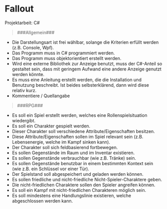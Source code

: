 # Fallout

Projektarbeit: C#
>###Allgemein###
* Die Darstellungsart ist frei wählbar, solange die Kriterien erfüllt werden (z.B. Console, Wpf).
* Das Programm muss in C# programmiert werden.
* Das Programm muss objektorientiert erstellt werden.
* Wird eine externe Bibliothek zur Anzeige benutzt, muss der C#-Anteil so gestaltet sein, dass mit geringem Aufwand eine andere Anzeige genutzt werden könnte.
* Es muss eine Anleitung erstellt werden, die die Installation und Benutzung beschreibt. Ist beides selbsterklärend, dann wird diese relativ kurz.
* Kommentiere / Quellangabe

>###RPG###
* Es soll ein Spiel erstellt werden, welches eine Rollenspielsituation wiedergibt.
* Es soll ein Charakter gespielt werden.
* Dieser Charakter soll verschiedene Attribute/Eigenschaften besitzen.
* Diese Attribute/Eigenschaften sollen im Spiel relevant sein (z.B. Lebensenergie, welche im Kampf sinken kann).
* Der Charakter soll sich feldbasierend fortbewegen.
* Es sollen Gegenstände im Raum und im Inventar existieren.
* Es sollen Gegenstände verbrauchbar (wie z.B. Tränke) sein.
* Es sollen Gegenstände benutzbar in einem bestimmten Kontext sein (wie z.B. ein Schlüssel vor einer Tür).
* Der Spielstand soll abgespeichert und geladen werden können.
* Es sollen friedliche und nicht-friedliche Nicht-Spieler-Charaktere geben.
* Die nicht-friedlichen Charaktere sollen den Spieler angreifen können.
* Es soll ein Kampf mit nicht-friedlichen Charakteren möglich sein.
* Es soll mindestens eine Handlungslinie existieren, welche abgeschlossen werden kann.
